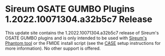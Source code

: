# Sireum OSATE GUMBO Plugins 1.2022.10071304.a32b5c7 Release

This update site contains the 1.2022.10071304.a32b5c7 release of Sireum's OSATE GUMBO plugins and is only
intended to be used with [Sireum's Phantom tool](https://github.com/sireum/phantom)
or the FMIDE install script (see the
[CASE](https://github.com/sireum/case-env#setting-up-fmide-and-hamr-only)
setup instructions for more information). No other support is offered.
